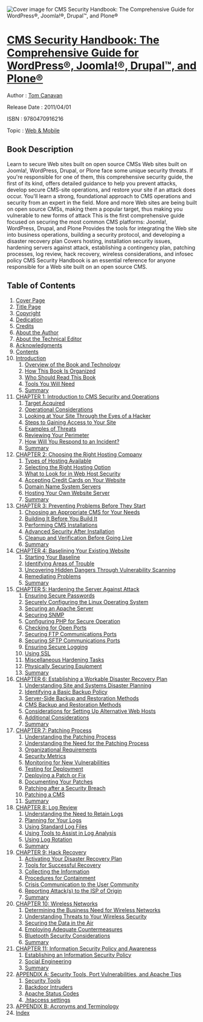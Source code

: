 ![Cover image for CMS Security Handbook: The Comprehensive Guide for WordPress®, Joomla!®, Drupal™, and Plone®](https://imgdetail.ebookreading.net/cover/cover/web_mobile/EB9780470916216.jpg)

[CMS Security Handbook: The Comprehensive Guide for WordPress®, Joomla!®, Drupal™, and Plone®](https://ebookreading.net/view/book/CMS+Security+Handbook%3A+The+Comprehensive+Guide+for+WordPress%C2%AE%2C+Joomla%21%C2%AE%2C+Drupal%E2%84%A2%2C+and+Plone%C2%AE-EB9780470916216_1.html "CMS Security Handbook: The Comprehensive Guide for WordPress®, Joomla!®, Drupal™, and Plone®")
====================================================================================================================

Author : [Tom Canavan](https://ebookreading.net/search/author/Tom+Canavan)

Release Date : 2011/04/01

ISBN : 9780470916216

Topic : [Web & Mobile](https://ebookreading.net/search/category/web-mobile)

Book Description
-----------------

Learn to secure Web sites built on open source CMSs
Web sites built on Joomla!, WordPress, Drupal, or Plone face some unique security threats. If you're responsible for one of them, this comprehensive security guide, the first of its kind, offers detailed guidance to help you prevent attacks, develop secure CMS-site operations, and restore your site if an attack does occur. You'll learn a strong, foundational approach to CMS operations and security from an expert in the field.
More and more Web sites are being built on open source CMSs, making them a popular target, thus making you vulnerable to new forms of attack
This is the first comprehensive guide focused on securing the most common CMS platforms: Joomla!, WordPress, Drupal, and Plone
Provides the tools for integrating the Web site into business operations, building a security protocol, and developing a disaster recovery plan
Covers hosting, installation security issues, hardening servers against attack, establishing a contingency plan, patching processes, log review, hack recovery, wireless considerations, and infosec policy
CMS Security Handbook is an essential reference for anyone responsible for a Web site built on an open source CMS.
              
Table of Contents
-----------------

1. [Cover Page](https://ebookreading.net/view/book/CMS+Security+Handbook%3A+The+Comprehensive+Guide+for+WordPress%C2%AE%2C+Joomla%21%C2%AE%2C+Drupal%E2%84%A2%2C+and+Plone%C2%AE-EB9780470916216_1.html)
1. [Title Page](https://ebookreading.net/view/book/CMS+Security+Handbook%3A+The+Comprehensive+Guide+for+WordPress%C2%AE%2C+Joomla%21%C2%AE%2C+Drupal%E2%84%A2%2C+and+Plone%C2%AE-EB9780470916216_2.html)
1. [Copyright](https://ebookreading.net/view/book/CMS+Security+Handbook%3A+The+Comprehensive+Guide+for+WordPress%C2%AE%2C+Joomla%21%C2%AE%2C+Drupal%E2%84%A2%2C+and+Plone%C2%AE-EB9780470916216_3.html)
1. [Dedication](https://ebookreading.net/view/book/CMS+Security+Handbook%3A+The+Comprehensive+Guide+for+WordPress%C2%AE%2C+Joomla%21%C2%AE%2C+Drupal%E2%84%A2%2C+and+Plone%C2%AE-EB9780470916216_4.html)
1. [Credits](https://ebookreading.net/view/book/CMS+Security+Handbook%3A+The+Comprehensive+Guide+for+WordPress%C2%AE%2C+Joomla%21%C2%AE%2C+Drupal%E2%84%A2%2C+and+Plone%C2%AE-EB9780470916216_5.html#credits)
1. [About the Author](https://ebookreading.net/view/book/CMS+Security+Handbook%3A+The+Comprehensive+Guide+for+WordPress%C2%AE%2C+Joomla%21%C2%AE%2C+Drupal%E2%84%A2%2C+and+Plone%C2%AE-EB9780470916216_6.html)
1. [About the Technical Editor](https://ebookreading.net/view/book/CMS+Security+Handbook%3A+The+Comprehensive+Guide+for+WordPress%C2%AE%2C+Joomla%21%C2%AE%2C+Drupal%E2%84%A2%2C+and+Plone%C2%AE-EB9780470916216_7.html#aboutthe)
1. [Acknowledgments](https://ebookreading.net/view/book/CMS+Security+Handbook%3A+The+Comprehensive+Guide+for+WordPress%C2%AE%2C+Joomla%21%C2%AE%2C+Drupal%E2%84%A2%2C+and+Plone%C2%AE-EB9780470916216_8.html#ack)
1. [Contents](https://ebookreading.net/view/book/CMS+Security+Handbook%3A+The+Comprehensive+Guide+for+WordPress%C2%AE%2C+Joomla%21%C2%AE%2C+Drupal%E2%84%A2%2C+and+Plone%C2%AE-EB9780470916216_9.html)
1. [Introduction](https://ebookreading.net/view/book/CMS+Security+Handbook%3A+The+Comprehensive+Guide+for+WordPress%C2%AE%2C+Joomla%21%C2%AE%2C+Drupal%E2%84%A2%2C+and+Plone%C2%AE-EB9780470916216_10.html#intro)
    1. [Overview of the Book and Technology](https://ebookreading.net/view/book/CMS+Security+Handbook%3A+The+Comprehensive+Guide+for+WordPress%C2%AE%2C+Joomla%21%C2%AE%2C+Drupal%E2%84%A2%2C+and+Plone%C2%AE-EB9780470916216_11.html#intro-sec001)
    1. [How This Book Is Organized](https://ebookreading.net/view/book/CMS+Security+Handbook%3A+The+Comprehensive+Guide+for+WordPress%C2%AE%2C+Joomla%21%C2%AE%2C+Drupal%E2%84%A2%2C+and+Plone%C2%AE-EB9780470916216_12.html#intro-sec002)
    1. [Who Should Read This Book](https://ebookreading.net/view/book/CMS+Security+Handbook%3A+The+Comprehensive+Guide+for+WordPress%C2%AE%2C+Joomla%21%C2%AE%2C+Drupal%E2%84%A2%2C+and+Plone%C2%AE-EB9780470916216_13.html#intro-sec003)
    1. [Tools You Will Need](https://ebookreading.net/view/book/CMS+Security+Handbook%3A+The+Comprehensive+Guide+for+WordPress%C2%AE%2C+Joomla%21%C2%AE%2C+Drupal%E2%84%A2%2C+and+Plone%C2%AE-EB9780470916216_14.html#intro-sec004)
    1. [Summary](https://ebookreading.net/view/book/CMS+Security+Handbook%3A+The+Comprehensive+Guide+for+WordPress%C2%AE%2C+Joomla%21%C2%AE%2C+Drupal%E2%84%A2%2C+and+Plone%C2%AE-EB9780470916216_15.html#intro-sec005)
1. [CHAPTER 1: Introduction to CMS Security and Operations](https://ebookreading.net/view/book/CMS+Security+Handbook%3A+The+Comprehensive+Guide+for+WordPress%C2%AE%2C+Joomla%21%C2%AE%2C+Drupal%E2%84%A2%2C+and+Plone%C2%AE-EB9780470916216_16.html#ch1)
    1. [Target Acquired](https://ebookreading.net/view/book/CMS+Security+Handbook%3A+The+Comprehensive+Guide+for+WordPress%C2%AE%2C+Joomla%21%C2%AE%2C+Drupal%E2%84%A2%2C+and+Plone%C2%AE-EB9780470916216_17.html#ch001-sec001)
    1. [Operational Considerations](https://ebookreading.net/view/book/CMS+Security+Handbook%3A+The+Comprehensive+Guide+for+WordPress%C2%AE%2C+Joomla%21%C2%AE%2C+Drupal%E2%84%A2%2C+and+Plone%C2%AE-EB9780470916216_18.html#ch001-sec002)
    1. [Looking at Your Site Through the Eyes of a Hacker](https://ebookreading.net/view/book/CMS+Security+Handbook%3A+The+Comprehensive+Guide+for+WordPress%C2%AE%2C+Joomla%21%C2%AE%2C+Drupal%E2%84%A2%2C+and+Plone%C2%AE-EB9780470916216_19.html#ch001-sec010)
    1. [Steps to Gaining Access to Your Site](https://ebookreading.net/view/book/CMS+Security+Handbook%3A+The+Comprehensive+Guide+for+WordPress%C2%AE%2C+Joomla%21%C2%AE%2C+Drupal%E2%84%A2%2C+and+Plone%C2%AE-EB9780470916216_20.html#ch001-sec011)
    1. [Examples of Threats](https://ebookreading.net/view/book/CMS+Security+Handbook%3A+The+Comprehensive+Guide+for+WordPress%C2%AE%2C+Joomla%21%C2%AE%2C+Drupal%E2%84%A2%2C+and+Plone%C2%AE-EB9780470916216_21.html#ch001-sec022)
    1. [Reviewing Your Perimeter](https://ebookreading.net/view/book/CMS+Security+Handbook%3A+The+Comprehensive+Guide+for+WordPress%C2%AE%2C+Joomla%21%C2%AE%2C+Drupal%E2%84%A2%2C+and+Plone%C2%AE-EB9780470916216_22.html#ch001-sec030)
    1. [How Will You Respond to an Incident?](https://ebookreading.net/view/book/CMS+Security+Handbook%3A+The+Comprehensive+Guide+for+WordPress%C2%AE%2C+Joomla%21%C2%AE%2C+Drupal%E2%84%A2%2C+and+Plone%C2%AE-EB9780470916216_23.html#ch001-sec036)
    1. [Summary](https://ebookreading.net/view/book/CMS+Security+Handbook%3A+The+Comprehensive+Guide+for+WordPress%C2%AE%2C+Joomla%21%C2%AE%2C+Drupal%E2%84%A2%2C+and+Plone%C2%AE-EB9780470916216_24.html#ch001-sec040)
1. [CHAPTER 2: Choosing the Right Hosting Company](https://ebookreading.net/view/book/CMS+Security+Handbook%3A+The+Comprehensive+Guide+for+WordPress%C2%AE%2C+Joomla%21%C2%AE%2C+Drupal%E2%84%A2%2C+and+Plone%C2%AE-EB9780470916216_25.html#ch2)
    1. [Types of Hosting Available](https://ebookreading.net/view/book/CMS+Security+Handbook%3A+The+Comprehensive+Guide+for+WordPress%C2%AE%2C+Joomla%21%C2%AE%2C+Drupal%E2%84%A2%2C+and+Plone%C2%AE-EB9780470916216_26.html#ch002-sec001)
    1. [Selecting the Right Hosting Option](https://ebookreading.net/view/book/CMS+Security+Handbook%3A+The+Comprehensive+Guide+for+WordPress%C2%AE%2C+Joomla%21%C2%AE%2C+Drupal%E2%84%A2%2C+and+Plone%C2%AE-EB9780470916216_27.html#ch002-sec007)
    1. [What to Look for in Web Host Security](https://ebookreading.net/view/book/CMS+Security+Handbook%3A+The+Comprehensive+Guide+for+WordPress%C2%AE%2C+Joomla%21%C2%AE%2C+Drupal%E2%84%A2%2C+and+Plone%C2%AE-EB9780470916216_28.html#ch002-sec014)
    1. [Accepting Credit Cards on Your Website](https://ebookreading.net/view/book/CMS+Security+Handbook%3A+The+Comprehensive+Guide+for+WordPress%C2%AE%2C+Joomla%21%C2%AE%2C+Drupal%E2%84%A2%2C+and+Plone%C2%AE-EB9780470916216_29.html#ch002-sec044)
    1. [Domain Name System Servers](https://ebookreading.net/view/book/CMS+Security+Handbook%3A+The+Comprehensive+Guide+for+WordPress%C2%AE%2C+Joomla%21%C2%AE%2C+Drupal%E2%84%A2%2C+and+Plone%C2%AE-EB9780470916216_30.html#ch002-sec055)
    1. [Hosting Your Own Website Server](https://ebookreading.net/view/book/CMS+Security+Handbook%3A+The+Comprehensive+Guide+for+WordPress%C2%AE%2C+Joomla%21%C2%AE%2C+Drupal%E2%84%A2%2C+and+Plone%C2%AE-EB9780470916216_31.html#ch002-sec062)
    1. [Summary](https://ebookreading.net/view/book/CMS+Security+Handbook%3A+The+Comprehensive+Guide+for+WordPress%C2%AE%2C+Joomla%21%C2%AE%2C+Drupal%E2%84%A2%2C+and+Plone%C2%AE-EB9780470916216_32.html#ch002-sec068)
1. [CHAPTER 3: Preventing Problems Before They Start](https://ebookreading.net/view/book/CMS+Security+Handbook%3A+The+Comprehensive+Guide+for+WordPress%C2%AE%2C+Joomla%21%C2%AE%2C+Drupal%E2%84%A2%2C+and+Plone%C2%AE-EB9780470916216_33.html#ch3)
    1. [Choosing an Appropriate CMS for Your Needs](https://ebookreading.net/view/book/CMS+Security+Handbook%3A+The+Comprehensive+Guide+for+WordPress%C2%AE%2C+Joomla%21%C2%AE%2C+Drupal%E2%84%A2%2C+and+Plone%C2%AE-EB9780470916216_34.html#ch003-sec001)
    1. [Building It Before You Build It](https://ebookreading.net/view/book/CMS+Security+Handbook%3A+The+Comprehensive+Guide+for+WordPress%C2%AE%2C+Joomla%21%C2%AE%2C+Drupal%E2%84%A2%2C+and+Plone%C2%AE-EB9780470916216_35.html#ch003-sec011)
    1. [Performing CMS Installations](https://ebookreading.net/view/book/CMS+Security+Handbook%3A+The+Comprehensive+Guide+for+WordPress%C2%AE%2C+Joomla%21%C2%AE%2C+Drupal%E2%84%A2%2C+and+Plone%C2%AE-EB9780470916216_36.html#ch003-sec014)
    1. [Advanced Security After Installation](https://ebookreading.net/view/book/CMS+Security+Handbook%3A+The+Comprehensive+Guide+for+WordPress%C2%AE%2C+Joomla%21%C2%AE%2C+Drupal%E2%84%A2%2C+and+Plone%C2%AE-EB9780470916216_37.html#ch003-sec027)
    1. [Cleanup and Verification Before Going Live](https://ebookreading.net/view/book/CMS+Security+Handbook%3A+The+Comprehensive+Guide+for+WordPress%C2%AE%2C+Joomla%21%C2%AE%2C+Drupal%E2%84%A2%2C+and+Plone%C2%AE-EB9780470916216_38.html#ch003-sec028)
    1. [Summary](https://ebookreading.net/view/book/CMS+Security+Handbook%3A+The+Comprehensive+Guide+for+WordPress%C2%AE%2C+Joomla%21%C2%AE%2C+Drupal%E2%84%A2%2C+and+Plone%C2%AE-EB9780470916216_39.html#ch003-sec029)
1. [CHAPTER 4: Baselining Your Existing Website](https://ebookreading.net/view/book/CMS+Security+Handbook%3A+The+Comprehensive+Guide+for+WordPress%C2%AE%2C+Joomla%21%C2%AE%2C+Drupal%E2%84%A2%2C+and+Plone%C2%AE-EB9780470916216_40.html#ch4)
    1. [Starting Your Baseline](https://ebookreading.net/view/book/CMS+Security+Handbook%3A+The+Comprehensive+Guide+for+WordPress%C2%AE%2C+Joomla%21%C2%AE%2C+Drupal%E2%84%A2%2C+and+Plone%C2%AE-EB9780470916216_41.html#ch004-sec001)
    1. [Identifying Areas of Trouble](https://ebookreading.net/view/book/CMS+Security+Handbook%3A+The+Comprehensive+Guide+for+WordPress%C2%AE%2C+Joomla%21%C2%AE%2C+Drupal%E2%84%A2%2C+and+Plone%C2%AE-EB9780470916216_42.html#ch004-sec009)
    1. [Uncovering Hidden Dangers Through Vulnerability Scanning](https://ebookreading.net/view/book/CMS+Security+Handbook%3A+The+Comprehensive+Guide+for+WordPress%C2%AE%2C+Joomla%21%C2%AE%2C+Drupal%E2%84%A2%2C+and+Plone%C2%AE-EB9780470916216_43.html#ch004-sec019)
    1. [Remediating Problems](https://ebookreading.net/view/book/CMS+Security+Handbook%3A+The+Comprehensive+Guide+for+WordPress%C2%AE%2C+Joomla%21%C2%AE%2C+Drupal%E2%84%A2%2C+and+Plone%C2%AE-EB9780470916216_44.html#ch004-sec027)
    1. [Summary](https://ebookreading.net/view/book/CMS+Security+Handbook%3A+The+Comprehensive+Guide+for+WordPress%C2%AE%2C+Joomla%21%C2%AE%2C+Drupal%E2%84%A2%2C+and+Plone%C2%AE-EB9780470916216_45.html#ch004-sec031)
1. [CHAPTER 5: Hardening the Server Against Attack](https://ebookreading.net/view/book/CMS+Security+Handbook%3A+The+Comprehensive+Guide+for+WordPress%C2%AE%2C+Joomla%21%C2%AE%2C+Drupal%E2%84%A2%2C+and+Plone%C2%AE-EB9780470916216_46.html#ch5)
    1. [Ensuring Secure Passwords](https://ebookreading.net/view/book/CMS+Security+Handbook%3A+The+Comprehensive+Guide+for+WordPress%C2%AE%2C+Joomla%21%C2%AE%2C+Drupal%E2%84%A2%2C+and+Plone%C2%AE-EB9780470916216_47.html#ch005-sec001)
    1. [Securely Configuring the Linux Operating System](https://ebookreading.net/view/book/CMS+Security+Handbook%3A+The+Comprehensive+Guide+for+WordPress%C2%AE%2C+Joomla%21%C2%AE%2C+Drupal%E2%84%A2%2C+and+Plone%C2%AE-EB9780470916216_48.html#ch005-sec005)
    1. [Securing an Apache Server](https://ebookreading.net/view/book/CMS+Security+Handbook%3A+The+Comprehensive+Guide+for+WordPress%C2%AE%2C+Joomla%21%C2%AE%2C+Drupal%E2%84%A2%2C+and+Plone%C2%AE-EB9780470916216_49.html#ch005-sec019)
    1. [Securing SNMP](https://ebookreading.net/view/book/CMS+Security+Handbook%3A+The+Comprehensive+Guide+for+WordPress%C2%AE%2C+Joomla%21%C2%AE%2C+Drupal%E2%84%A2%2C+and+Plone%C2%AE-EB9780470916216_50.html#ch005-sec023)
    1. [Configuring PHP for Secure Operation](https://ebookreading.net/view/book/CMS+Security+Handbook%3A+The+Comprehensive+Guide+for+WordPress%C2%AE%2C+Joomla%21%C2%AE%2C+Drupal%E2%84%A2%2C+and+Plone%C2%AE-EB9780470916216_51.html#ch005-sec026)
    1. [Checking for Open Ports](https://ebookreading.net/view/book/CMS+Security+Handbook%3A+The+Comprehensive+Guide+for+WordPress%C2%AE%2C+Joomla%21%C2%AE%2C+Drupal%E2%84%A2%2C+and+Plone%C2%AE-EB9780470916216_52.html#ch005-sec031)
    1. [Securing FTP Communications Ports](https://ebookreading.net/view/book/CMS+Security+Handbook%3A+The+Comprehensive+Guide+for+WordPress%C2%AE%2C+Joomla%21%C2%AE%2C+Drupal%E2%84%A2%2C+and+Plone%C2%AE-EB9780470916216_53.html#ch005-sec032)
    1. [Securing SFTP Communications Ports](https://ebookreading.net/view/book/CMS+Security+Handbook%3A+The+Comprehensive+Guide+for+WordPress%C2%AE%2C+Joomla%21%C2%AE%2C+Drupal%E2%84%A2%2C+and+Plone%C2%AE-EB9780470916216_54.html#ch005-sec046)
    1. [Ensuring Secure Logging](https://ebookreading.net/view/book/CMS+Security+Handbook%3A+The+Comprehensive+Guide+for+WordPress%C2%AE%2C+Joomla%21%C2%AE%2C+Drupal%E2%84%A2%2C+and+Plone%C2%AE-EB9780470916216_55.html#ch005-sec047)
    1. [Using SSL](https://ebookreading.net/view/book/CMS+Security+Handbook%3A+The+Comprehensive+Guide+for+WordPress%C2%AE%2C+Joomla%21%C2%AE%2C+Drupal%E2%84%A2%2C+and+Plone%C2%AE-EB9780470916216_56.html#ch005-sec055)
    1. [Miscellaneous Hardening Tasks](https://ebookreading.net/view/book/CMS+Security+Handbook%3A+The+Comprehensive+Guide+for+WordPress%C2%AE%2C+Joomla%21%C2%AE%2C+Drupal%E2%84%A2%2C+and+Plone%C2%AE-EB9780470916216_57.html#ch005-sec063)
    1. [Physically Securing Equipment](https://ebookreading.net/view/book/CMS+Security+Handbook%3A+The+Comprehensive+Guide+for+WordPress%C2%AE%2C+Joomla%21%C2%AE%2C+Drupal%E2%84%A2%2C+and+Plone%C2%AE-EB9780470916216_58.html#ch005-sec067)
    1. [Summary](https://ebookreading.net/view/book/CMS+Security+Handbook%3A+The+Comprehensive+Guide+for+WordPress%C2%AE%2C+Joomla%21%C2%AE%2C+Drupal%E2%84%A2%2C+and+Plone%C2%AE-EB9780470916216_59.html#ch005-sec068)
1. [CHAPTER 6: Establishing a Workable Disaster Recovery Plan](https://ebookreading.net/view/book/CMS+Security+Handbook%3A+The+Comprehensive+Guide+for+WordPress%C2%AE%2C+Joomla%21%C2%AE%2C+Drupal%E2%84%A2%2C+and+Plone%C2%AE-EB9780470916216_60.html#ch6)
    1. [Understanding Site and Systems Disaster Planning](https://ebookreading.net/view/book/CMS+Security+Handbook%3A+The+Comprehensive+Guide+for+WordPress%C2%AE%2C+Joomla%21%C2%AE%2C+Drupal%E2%84%A2%2C+and+Plone%C2%AE-EB9780470916216_61.html#ch006-sec001)
    1. [Identifying a Basic Backup Policy](https://ebookreading.net/view/book/CMS+Security+Handbook%3A+The+Comprehensive+Guide+for+WordPress%C2%AE%2C+Joomla%21%C2%AE%2C+Drupal%E2%84%A2%2C+and+Plone%C2%AE-EB9780470916216_62.html#ch006-sec020)
    1. [Server-Side Backup and Restoration Methods](https://ebookreading.net/view/book/CMS+Security+Handbook%3A+The+Comprehensive+Guide+for+WordPress%C2%AE%2C+Joomla%21%C2%AE%2C+Drupal%E2%84%A2%2C+and+Plone%C2%AE-EB9780470916216_63.html#ch006-sec021)
    1. [CMS Backup and Restoration Methods](https://ebookreading.net/view/book/CMS+Security+Handbook%3A+The+Comprehensive+Guide+for+WordPress%C2%AE%2C+Joomla%21%C2%AE%2C+Drupal%E2%84%A2%2C+and+Plone%C2%AE-EB9780470916216_64.html#ch006-sec028)
    1. [Considerations for Setting Up Alternative Web Hosts](https://ebookreading.net/view/book/CMS+Security+Handbook%3A+The+Comprehensive+Guide+for+WordPress%C2%AE%2C+Joomla%21%C2%AE%2C+Drupal%E2%84%A2%2C+and+Plone%C2%AE-EB9780470916216_65.html#ch006-sec053)
    1. [Additional Considerations](https://ebookreading.net/view/book/CMS+Security+Handbook%3A+The+Comprehensive+Guide+for+WordPress%C2%AE%2C+Joomla%21%C2%AE%2C+Drupal%E2%84%A2%2C+and+Plone%C2%AE-EB9780470916216_66.html#ch006-sec054)
    1. [Summary](https://ebookreading.net/view/book/CMS+Security+Handbook%3A+The+Comprehensive+Guide+for+WordPress%C2%AE%2C+Joomla%21%C2%AE%2C+Drupal%E2%84%A2%2C+and+Plone%C2%AE-EB9780470916216_67.html#ch006-sec059)
1. [CHAPTER 7: Patching Process](https://ebookreading.net/view/book/CMS+Security+Handbook%3A+The+Comprehensive+Guide+for+WordPress%C2%AE%2C+Joomla%21%C2%AE%2C+Drupal%E2%84%A2%2C+and+Plone%C2%AE-EB9780470916216_68.html#ch7)
    1. [Understanding the Patching Process](https://ebookreading.net/view/book/CMS+Security+Handbook%3A+The+Comprehensive+Guide+for+WordPress%C2%AE%2C+Joomla%21%C2%AE%2C+Drupal%E2%84%A2%2C+and+Plone%C2%AE-EB9780470916216_69.html#ch007-sec001)
    1. [Understanding the Need for the Patching Process](https://ebookreading.net/view/book/CMS+Security+Handbook%3A+The+Comprehensive+Guide+for+WordPress%C2%AE%2C+Joomla%21%C2%AE%2C+Drupal%E2%84%A2%2C+and+Plone%C2%AE-EB9780470916216_70.html#ch007-sec002)
    1. [Organizational Requirements](https://ebookreading.net/view/book/CMS+Security+Handbook%3A+The+Comprehensive+Guide+for+WordPress%C2%AE%2C+Joomla%21%C2%AE%2C+Drupal%E2%84%A2%2C+and+Plone%C2%AE-EB9780470916216_71.html#ch007-sec003)
    1. [Security Metrics](https://ebookreading.net/view/book/CMS+Security+Handbook%3A+The+Comprehensive+Guide+for+WordPress%C2%AE%2C+Joomla%21%C2%AE%2C+Drupal%E2%84%A2%2C+and+Plone%C2%AE-EB9780470916216_72.html#ch007-sec010)
    1. [Monitoring for New Vulnerabilities](https://ebookreading.net/view/book/CMS+Security+Handbook%3A+The+Comprehensive+Guide+for+WordPress%C2%AE%2C+Joomla%21%C2%AE%2C+Drupal%E2%84%A2%2C+and+Plone%C2%AE-EB9780470916216_73.html#ch007-sec016)
    1. [Testing for Deployment](https://ebookreading.net/view/book/CMS+Security+Handbook%3A+The+Comprehensive+Guide+for+WordPress%C2%AE%2C+Joomla%21%C2%AE%2C+Drupal%E2%84%A2%2C+and+Plone%C2%AE-EB9780470916216_74.html#ch007-sec019)
    1. [Deploying a Patch or Fix](https://ebookreading.net/view/book/CMS+Security+Handbook%3A+The+Comprehensive+Guide+for+WordPress%C2%AE%2C+Joomla%21%C2%AE%2C+Drupal%E2%84%A2%2C+and+Plone%C2%AE-EB9780470916216_75.html#ch007-sec021)
    1. [Documenting Your Patches](https://ebookreading.net/view/book/CMS+Security+Handbook%3A+The+Comprehensive+Guide+for+WordPress%C2%AE%2C+Joomla%21%C2%AE%2C+Drupal%E2%84%A2%2C+and+Plone%C2%AE-EB9780470916216_76.html#ch007-sec023)
    1. [Patching after a Security Breach](https://ebookreading.net/view/book/CMS+Security+Handbook%3A+The+Comprehensive+Guide+for+WordPress%C2%AE%2C+Joomla%21%C2%AE%2C+Drupal%E2%84%A2%2C+and+Plone%C2%AE-EB9780470916216_77.html#ch007-sec024)
    1. [Patching a CMS](https://ebookreading.net/view/book/CMS+Security+Handbook%3A+The+Comprehensive+Guide+for+WordPress%C2%AE%2C+Joomla%21%C2%AE%2C+Drupal%E2%84%A2%2C+and+Plone%C2%AE-EB9780470916216_78.html#ch007-sec030)
    1. [Summary](https://ebookreading.net/view/book/CMS+Security+Handbook%3A+The+Comprehensive+Guide+for+WordPress%C2%AE%2C+Joomla%21%C2%AE%2C+Drupal%E2%84%A2%2C+and+Plone%C2%AE-EB9780470916216_79.html#ch007-sec045)
1. [CHAPTER 8: Log Review](https://ebookreading.net/view/book/CMS+Security+Handbook%3A+The+Comprehensive+Guide+for+WordPress%C2%AE%2C+Joomla%21%C2%AE%2C+Drupal%E2%84%A2%2C+and+Plone%C2%AE-EB9780470916216_80.html#ch8)
    1. [Understanding the Need to Retain Logs](https://ebookreading.net/view/book/CMS+Security+Handbook%3A+The+Comprehensive+Guide+for+WordPress%C2%AE%2C+Joomla%21%C2%AE%2C+Drupal%E2%84%A2%2C+and+Plone%C2%AE-EB9780470916216_81.html#ch008-sec001)
    1. [Planning for Your Logs](https://ebookreading.net/view/book/CMS+Security+Handbook%3A+The+Comprehensive+Guide+for+WordPress%C2%AE%2C+Joomla%21%C2%AE%2C+Drupal%E2%84%A2%2C+and+Plone%C2%AE-EB9780470916216_82.html#ch008-sec002)
    1. [Using Standard Log Files](https://ebookreading.net/view/book/CMS+Security+Handbook%3A+The+Comprehensive+Guide+for+WordPress%C2%AE%2C+Joomla%21%C2%AE%2C+Drupal%E2%84%A2%2C+and+Plone%C2%AE-EB9780470916216_83.html#ch008-sec014)
    1. [Using Tools to Assist in Log Analysis](https://ebookreading.net/view/book/CMS+Security+Handbook%3A+The+Comprehensive+Guide+for+WordPress%C2%AE%2C+Joomla%21%C2%AE%2C+Drupal%E2%84%A2%2C+and+Plone%C2%AE-EB9780470916216_84.html#ch008-sec024)
    1. [Using Log Rotation](https://ebookreading.net/view/book/CMS+Security+Handbook%3A+The+Comprehensive+Guide+for+WordPress%C2%AE%2C+Joomla%21%C2%AE%2C+Drupal%E2%84%A2%2C+and+Plone%C2%AE-EB9780470916216_85.html#ch008-sec028)
    1. [Summary](https://ebookreading.net/view/book/CMS+Security+Handbook%3A+The+Comprehensive+Guide+for+WordPress%C2%AE%2C+Joomla%21%C2%AE%2C+Drupal%E2%84%A2%2C+and+Plone%C2%AE-EB9780470916216_86.html#ch008-sec032)
1. [CHAPTER 9: Hack Recovery](https://ebookreading.net/view/book/CMS+Security+Handbook%3A+The+Comprehensive+Guide+for+WordPress%C2%AE%2C+Joomla%21%C2%AE%2C+Drupal%E2%84%A2%2C+and+Plone%C2%AE-EB9780470916216_87.html#ch9)
    1. [Activating Your Disaster Recovery Plan](https://ebookreading.net/view/book/CMS+Security+Handbook%3A+The+Comprehensive+Guide+for+WordPress%C2%AE%2C+Joomla%21%C2%AE%2C+Drupal%E2%84%A2%2C+and+Plone%C2%AE-EB9780470916216_88.html#ch009-sec001)
    1. [Tools for Successful Recovery](https://ebookreading.net/view/book/CMS+Security+Handbook%3A+The+Comprehensive+Guide+for+WordPress%C2%AE%2C+Joomla%21%C2%AE%2C+Drupal%E2%84%A2%2C+and+Plone%C2%AE-EB9780470916216_89.html#ch009-sec005)
    1. [Collecting the Information](https://ebookreading.net/view/book/CMS+Security+Handbook%3A+The+Comprehensive+Guide+for+WordPress%C2%AE%2C+Joomla%21%C2%AE%2C+Drupal%E2%84%A2%2C+and+Plone%C2%AE-EB9780470916216_90.html#ch009-sec014)
    1. [Procedures for Containment](https://ebookreading.net/view/book/CMS+Security+Handbook%3A+The+Comprehensive+Guide+for+WordPress%C2%AE%2C+Joomla%21%C2%AE%2C+Drupal%E2%84%A2%2C+and+Plone%C2%AE-EB9780470916216_91.html#ch009-sec022)
    1. [Crisis Communication to the User Community](https://ebookreading.net/view/book/CMS+Security+Handbook%3A+The+Comprehensive+Guide+for+WordPress%C2%AE%2C+Joomla%21%C2%AE%2C+Drupal%E2%84%A2%2C+and+Plone%C2%AE-EB9780470916216_92.html#ch009-sec038)
    1. [Reporting Attack(s) to the ISP of Origin](https://ebookreading.net/view/book/CMS+Security+Handbook%3A+The+Comprehensive+Guide+for+WordPress%C2%AE%2C+Joomla%21%C2%AE%2C+Drupal%E2%84%A2%2C+and+Plone%C2%AE-EB9780470916216_93.html#ch009-sec041)
    1. [Summary](https://ebookreading.net/view/book/CMS+Security+Handbook%3A+The+Comprehensive+Guide+for+WordPress%C2%AE%2C+Joomla%21%C2%AE%2C+Drupal%E2%84%A2%2C+and+Plone%C2%AE-EB9780470916216_94.html#ch009-sec045)
1. [CHAPTER 10: Wireless Networks](https://ebookreading.net/view/book/CMS+Security+Handbook%3A+The+Comprehensive+Guide+for+WordPress%C2%AE%2C+Joomla%21%C2%AE%2C+Drupal%E2%84%A2%2C+and+Plone%C2%AE-EB9780470916216_95.html#ch10)
    1. [Determining the Business Need for Wireless Networks](https://ebookreading.net/view/book/CMS+Security+Handbook%3A+The+Comprehensive+Guide+for+WordPress%C2%AE%2C+Joomla%21%C2%AE%2C+Drupal%E2%84%A2%2C+and+Plone%C2%AE-EB9780470916216_96.html#ch010-sec001)
    1. [Understanding Threats to Your Wireless Security](https://ebookreading.net/view/book/CMS+Security+Handbook%3A+The+Comprehensive+Guide+for+WordPress%C2%AE%2C+Joomla%21%C2%AE%2C+Drupal%E2%84%A2%2C+and+Plone%C2%AE-EB9780470916216_97.html#ch010-sec002)
    1. [Securing the Data in the Air](https://ebookreading.net/view/book/CMS+Security+Handbook%3A+The+Comprehensive+Guide+for+WordPress%C2%AE%2C+Joomla%21%C2%AE%2C+Drupal%E2%84%A2%2C+and+Plone%C2%AE-EB9780470916216_98.html#ch010-sec007)
    1. [Employing Adequate Countermeasures](https://ebookreading.net/view/book/CMS+Security+Handbook%3A+The+Comprehensive+Guide+for+WordPress%C2%AE%2C+Joomla%21%C2%AE%2C+Drupal%E2%84%A2%2C+and+Plone%C2%AE-EB9780470916216_99.html#ch010-sec010)
    1. [Bluetooth Security Considerations](https://ebookreading.net/view/book/CMS+Security+Handbook%3A+The+Comprehensive+Guide+for+WordPress%C2%AE%2C+Joomla%21%C2%AE%2C+Drupal%E2%84%A2%2C+and+Plone%C2%AE-EB9780470916216_100.html#ch010-sec019)
    1. [Summary](https://ebookreading.net/view/book/CMS+Security+Handbook%3A+The+Comprehensive+Guide+for+WordPress%C2%AE%2C+Joomla%21%C2%AE%2C+Drupal%E2%84%A2%2C+and+Plone%C2%AE-EB9780470916216_101.html#ch010-sec023)
1. [CHAPTER 11: Information Security Policy and Awareness](https://ebookreading.net/view/book/CMS+Security+Handbook%3A+The+Comprehensive+Guide+for+WordPress%C2%AE%2C+Joomla%21%C2%AE%2C+Drupal%E2%84%A2%2C+and+Plone%C2%AE-EB9780470916216_102.html#ch11)
    1. [Establishing an Information Security Policy](https://ebookreading.net/view/book/CMS+Security+Handbook%3A+The+Comprehensive+Guide+for+WordPress%C2%AE%2C+Joomla%21%C2%AE%2C+Drupal%E2%84%A2%2C+and+Plone%C2%AE-EB9780470916216_103.html#ch011-sec001)
    1. [Social Engineering](https://ebookreading.net/view/book/CMS+Security+Handbook%3A+The+Comprehensive+Guide+for+WordPress%C2%AE%2C+Joomla%21%C2%AE%2C+Drupal%E2%84%A2%2C+and+Plone%C2%AE-EB9780470916216_104.html#ch011-sec017)
    1. [Summary](https://ebookreading.net/view/book/CMS+Security+Handbook%3A+The+Comprehensive+Guide+for+WordPress%C2%AE%2C+Joomla%21%C2%AE%2C+Drupal%E2%84%A2%2C+and+Plone%C2%AE-EB9780470916216_105.html#ch011-sec027)
1. [APPENDIX A: Security Tools, Port Vulnerabilities, and Apache Tips](https://ebookreading.net/view/book/CMS+Security+Handbook%3A+The+Comprehensive+Guide+for+WordPress%C2%AE%2C+Joomla%21%C2%AE%2C+Drupal%E2%84%A2%2C+and+Plone%C2%AE-EB9780470916216_107.html#appa)
    1. [Security Tools](https://ebookreading.net/view/book/CMS+Security+Handbook%3A+The+Comprehensive+Guide+for+WordPress%C2%AE%2C+Joomla%21%C2%AE%2C+Drupal%E2%84%A2%2C+and+Plone%C2%AE-EB9780470916216_108.html#appa-sec001)
    1. [Backdoor Intruders](https://ebookreading.net/view/book/CMS+Security+Handbook%3A+The+Comprehensive+Guide+for+WordPress%C2%AE%2C+Joomla%21%C2%AE%2C+Drupal%E2%84%A2%2C+and+Plone%C2%AE-EB9780470916216_109.html#appa-sec006)
    1. [Apache Status Codes](https://ebookreading.net/view/book/CMS+Security+Handbook%3A+The+Comprehensive+Guide+for+WordPress%C2%AE%2C+Joomla%21%C2%AE%2C+Drupal%E2%84%A2%2C+and+Plone%C2%AE-EB9780470916216_0.html#appa-sec007)
    1. [.htaccess settings](https://ebookreading.net/view/book/CMS+Security+Handbook%3A+The+Comprehensive+Guide+for+WordPress%C2%AE%2C+Joomla%21%C2%AE%2C+Drupal%E2%84%A2%2C+and+Plone%C2%AE-EB9780470916216_110.html#appa-sec013)
1. [APPENDIX B: Acronyms and Terminology](https://ebookreading.net/view/book/CMS+Security+Handbook%3A+The+Comprehensive+Guide+for+WordPress%C2%AE%2C+Joomla%21%C2%AE%2C+Drupal%E2%84%A2%2C+and+Plone%C2%AE-EB9780470916216_111.html#appb)
1. [Index](https://ebookreading.net/view/book/CMS+Security+Handbook%3A+The+Comprehensive+Guide+for+WordPress%C2%AE%2C+Joomla%21%C2%AE%2C+Drupal%E2%84%A2%2C+and+Plone%C2%AE-EB9780470916216_112.html#index)
